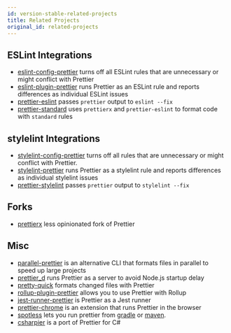 ```yaml
---
id: version-stable-related-projects
title: Related Projects
original_id: related-projects
---
```


## ESLint Integrations

- [eslint-config-prettier](https://github.com/prettier/eslint-config-prettier) turns off all ESLint rules that are unnecessary or might conflict with Prettier
- [eslint-plugin-prettier](https://github.com/prettier/eslint-plugin-prettier) runs Prettier as an ESLint rule and reports differences as individual ESLint issues
- [prettier-eslint](https://github.com/prettier/prettier-eslint) passes `prettier` output to `eslint --fix`
- [prettier-standard](https://github.com/sheerun/prettier-standard) uses `prettierx` and `prettier-eslint` to format code with `standard` rules

## stylelint Integrations

- [stylelint-config-prettier](https://github.com/prettier/stylelint-config-prettier) turns off all rules that are unnecessary or might conflict with Prettier.
- [stylelint-prettier](https://github.com/prettier/stylelint-prettier) runs Prettier as a stylelint rule and reports differences as individual stylelint issues
- [prettier-stylelint](https://github.com/hugomrdias/prettier-stylelint) passes `prettier` output to `stylelint --fix`

## Forks

- [prettierx](https://github.com/brodybits/prettierx) less opinionated fork of Prettier

## Misc

- [parallel-prettier](https://github.com/microsoft/parallel-prettier) is an alternative CLI that formats files in parallel to speed up large projects
- [prettier_d](https://github.com/josephfrazier/prettier_d.js) runs Prettier as a server to avoid Node.js startup delay
- [pretty-quick](https://github.com/azz/pretty-quick) formats changed files with Prettier
- [rollup-plugin-prettier](https://github.com/mjeanroy/rollup-plugin-prettier) allows you to use Prettier with Rollup
- [jest-runner-prettier](https://github.com/keplersj/jest-runner-prettier) is Prettier as a Jest runner
- [prettier-chrome](https://github.com/u3u/prettier-chrome) is an extension that runs Prettier in the browser
- [spotless](https://github.com/diffplug/spotless) lets you run prettier from [gradle](https://github.com/diffplug/spotless/tree/main/plugin-gradle#prettier) or [maven](https://github.com/diffplug/spotless/tree/main/plugin-maven#prettier).
- [csharpier](https://github.com/belav/csharpier) is a port of Prettier for C#
